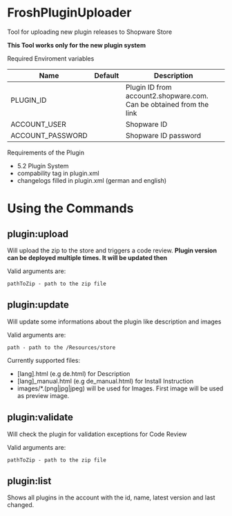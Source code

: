 # FroshPluginUploader

Tool for uploading new plugin releases to Shopware Store

**This Tool works only for the new plugin system**

Required Enviroment variables

| Name             	| Default 	| Description                                                         	|
|------------------	|---------	|---------------------------------------------------------------------	|
| PLUGIN_ID        	|         	| Plugin ID from account2.shopware.com. Can be obtained from the link 	|
| ACCOUNT_USER     	|         	| Shopware ID                                                         	|
| ACCOUNT_PASSWORD 	|         	| Shopware ID password                                                	|

Requirements of the Plugin

* 5.2 Plugin System
* compability tag in plugin.xml
* changelogs filled in plugin.xml (german and english)

# Using the Commands

## plugin:upload

Will upload the zip to the store and triggers a code review.
**Plugin version can be deployed multiple times. It will be updated then**

Valid arguments are:

```
pathToZip - path to the zip file
```


## plugin:update

Will update some informations about the plugin like description and images

Valid arguments are:

```
path - path to the /Resources/store
```

Currently supported files:

* [lang].html (e.g de.html) for Description
* [lang]_manual.html (e.g de_manual.html) for Install Instruction
* images/*.(png|jpg|jpeg) will be used for Images. First image will be used as preview image.

## plugin:validate

Will check the plugin for validation exceptions for Code Review

Valid arguments are:

```
pathToZip - path to the zip file
```

## plugin:list

Shows all plugins in the account with the id, name, latest version and last changed.